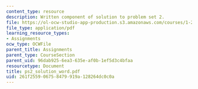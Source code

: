 ```yaml
---
content_type: resource
description: Written component of solution to problem set 2.
file: https://ol-ocw-studio-app-production.s3.amazonaws.com/courses/1-224j-carrier-systems-fall-2003/261f255906758479919a128264dc0c0a_ps2_solution_word.pdf
file_type: application/pdf
learning_resource_types:
- Assignments
ocw_type: OCWFile
parent_title: Assignments
parent_type: CourseSection
parent_uid: 96dab925-6ea3-635e-af0b-1ef5d3c4bfaa
resourcetype: Document
title: ps2_solution_word.pdf
uid: 261f2559-0675-8479-919a-128264dc0c0a
---
```

